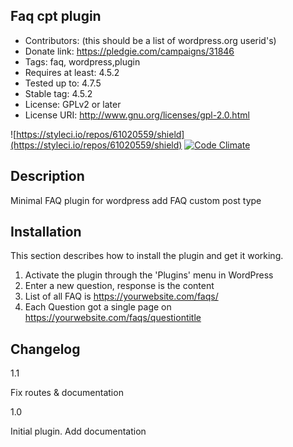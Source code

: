 ## Faq cpt plugin ##
 - Contributors: (this should be a list of wordpress.org userid's)
 - Donate link: https://pledgie.com/campaigns/31846
 - Tags: faq, wordpress,plugin
 - Requires at least: 4.5.2
 - Tested up to: 4.7.5
 - Stable tag: 4.5.2
 - License: GPLv2 or later
 - License URI: http://www.gnu.org/licenses/gpl-2.0.html

![https://styleci.io/repos/61020559/shield](https://styleci.io/repos/61020559/shield) [![Code Climate](https://codeclimate.com/github/yoanmarchal/faq-plugin/badges/gpa.svg)](https://codeclimate.com/github/yoanmarchal/faq-plugin)

Description
-----------

Minimal FAQ plugin for wordpress
add FAQ custom post type

Installation
------------

This section describes how to install the plugin and get it working.

1. Activate the plugin through the 'Plugins' menu in WordPress
2. Enter a new question, response is the content
3. List of all FAQ is https://yourwebsite.com/faqs/
4. Each Question got a single page on https://yourwebsite.com/faqs/questiontitle


Changelog
---------
1.1

Fix routes & documentation

1.0

Initial plugin.
Add documentation
